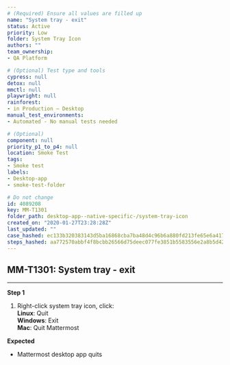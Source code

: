 ```yaml
---
# (Required) Ensure all values are filled up
name: "System tray - exit"
status: Active
priority: Low
folder: System Tray Icon
authors: ""
team_ownership: 
- QA Platform

# (Optional) Test type and tools
cypress: null
detox: null
mmctl: null
playwright: null
rainforest: 
- in Production — Desktop
manual_test_environments: 
- Automated - No manual tests needed

# (Optional)
component: null
priority_p1_to_p4: null
location: Smoke Test
tags: 
- Smoke test
labels: 
- Desktop-app
- smoke-test-folder

# Do not change
id: 4089208
key: MM-T1301
folder_path: desktop-app--native-specific-/system-tray-icon
created_on: "2020-01-27T23:28:28Z"
last_updated: ""
case_hashed: ec133b320383143d5ba16868cba7ba48d4c96b6a880fd213fe65e6a41713c9c38dff4833758f55b270025b3b2ec1e61d
steps_hashed: aa772570abbf4f8bcbb26566d75deec077fe3851b5583556e2a8b5d42e448a34e7be01c6b9e03d81fe24a51456d75ffa
---
```


## MM-T1301: System tray - exit

---

**Step 1**

1. Right-click system tray icon, click:
   \
   **Linux**: Quit\
   **Windows**: Exit\
   **Mac**: Quit Mattermost

**Expected**

- Mattermost desktop app quits
